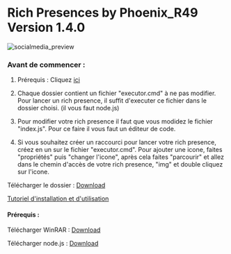 # Rich Presences by Phoenix_R49 Version 1.4.0
![socialmedia_preview](https://repository-images.githubusercontent.com/469362827/dde82894-44d0-4ada-8d35-912387b0d52f)
### Avant de commencer :
1. Prérequis : Cliquez [ici](https://github.com/phoenixr49/Rich-Presences/blob/main/README.md#pr%C3%A9requis-)

2. Chaque dossier contient un fichier "executor.cmd" à ne pas modifier.
Pour lancer un rich presence, il suffit d'executer ce fichier dans le dossier choisi. (il vous faut node.js)

3. Pour modifier votre rich presence il faut que vous modidez le fichier "index.js".
Pour ce faire il vous faut un éditeur de code.

4. Si vous souhaitez créer un raccourci pour lancer votre rich presence, créez en un sur le fichier "executor.cmd".
Pour ajouter une icone, faites "propriétés" puis "changer l'icone", après cela faites "parcourir" et allez dans le chemin d'accès de votre rich presence, "img" et double cliquez sur l'icone.

Télécharger le dossier : [Download](https://cdn.discordapp.com/attachments/946416718580948993/952609985307762798/Rich_Presences_-_Phoenix_R49.rar)

[Tutoriel d'installation et d'utilisation](https://rr1---sn-4g5ednde.c.drive.google.com/videoplayback?expire=1647196861&ei=fQIuYujBPJ-O2LYP2fOx-Ac&ip=2a01:e0a:aca:960:7828:99df:b16e:9cef&cp=QVRJWUJfVVhUQlhPOkhTUGVEZUdhTnM0aTFxYjZ1bXpOMllyOUFnMlRzNXpBQUJTLUZUTWF3S3g&id=14c9d3669343a68f&itag=37&source=webdrive&requiressl=yes&ttl=transient&susc=dr&driveid=1WdBzySg4N-ZrGAPx1GGmyTMXXZlYDO-u&app=explorer&mime=video/mp4&vprv=1&prv=1&dur=55.054&lmt=1647182248767344&subapp=DRIVE_WEB_FILE_VIEWER&txp=0011224&sparams=expire,ei,ip,cp,id,itag,source,requiressl,ttl,susc,driveid,app,mime,vprv,prv,dur,lmt&sig=AOq0QJ8wRAIgCrllTamzNjOnsM2YX8jZOJqiZW2HtY7nXBVUMZC5-UgCIDzHcuqhjoQkeueTvS2MPbptQbl_UEIR_NYC0afC_8e9&cpn=I77OAm4SiEZtnhJq&c=WEB_EMBEDDED_PLAYER&cver=1.20220309.01.01&redirect_counter=1&cm2rm=sn-25gdl7e&fexp=24162928&req_id=239ef0f5b152a3ee&cms_redirect=yes&cmsv=e&mh=mV&mm=34&mn=sn-4g5ednde&ms=ltu&mt=1647182444&mv=m&mvi=1&pl=47&lsparams=mh,mm,mn,ms,mv,mvi,pl&lsig=AG3C_xAwRQIhAIeAQUOYn8fdHVfWH09rNAWBkfHIM-bD0jdIerDiK4FTAiB8Cz-a5HnrITOCzbYZ8ovu0NxZQGCRibUw7lv0UkInwg%3D%3D)

#### Prérequis :
Télécharger WinRAR : [Download](https://www.win-rar.com/predownload.html?&L=10)

Télécharger node.js : [Download](https://nodejs.org/)
